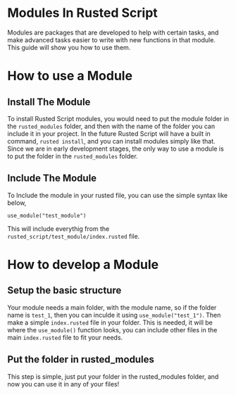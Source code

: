 # Modules In Rusted Script

Modules are packages that are developed to help with certain tasks, and make advanced tasks easier to write with new functions in that module. This guide will show you how to use them.


# How to use a Module


## Install The Module

To install Rusted Script modules, you would need to put the module folder in the `rusted_modules` folder, and then with the name of the folder you can include it in your project. In the future Rusted Script will have a built in command, `rusted install`, and you can install modules simply like that. Since we are in early development stages, the only way to use a module is to put the folder in the `rusted_modules` folder.

## Include The Module

To Include the module in your rusted file, you can use the simple syntax like below,

```rusted
use_module("test_module")
```

This will include everythig from the `rusted_script/test_module/index.rusted` file.


# How to develop a Module


## Setup the basic structure

Your module needs a main folder, with the module name, so if the folder name is `test_1`, then you can inculde it using `use_module("test_1")`. Then make a simple `index.rusted` file in your folder. This is needed, it will be where the `use_module()` function looks, you can include other files in the main `index.rusted` file to fit your needs.

## Put the folder in rusted_modules

This step is simple, just put your folder in the rusted_modules folder, and now you can use it in any of your files!


